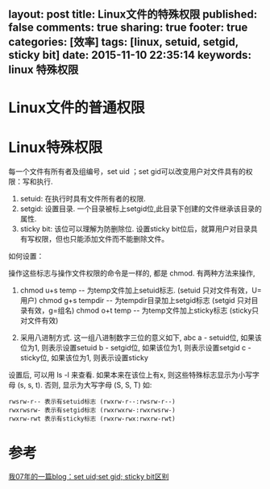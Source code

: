 layout: post
title: Linux文件的特殊权限
published: false
comments: true
sharing: true
footer: true
categories: [效率]
tags: [linux, setuid, setgid, sticky bit]
date: 2015-11-10 22:35:14
keywords: linux 特殊权限
---
# Linux文件的普通权限


# Linux特殊权限

每一个文件有所有者及组编号，set uid ；set gid可以改变用户对文件具有的权限：写和执行.
 
1. setuid: 在执行时具有文件所有者的权限.
2. setgid: 设置目录. 一个目录被标上setgid位,此目录下创建的文件继承该目录的属性.
3. sticky bit: 该位可以理解为防删除位. 设置sticky bit位后，就算用户对目录具有写权限，但也只能添加文件而不能删除文件。


如何设置：

操作这些标志与操作文件权限的命令是一样的, 都是 chmod. 有两种方法来操作,
1) chmod u+s temp -- 为temp文件加上setuid标志. (setuid 只对文件有效，U=用户)
chmod g+s tempdir -- 为tempdir目录加上setgid标志 (setgid 只对目录有效，g=组名)
chmod o+t temp -- 为temp文件加上sticky标志 (sticky只对文件有效)

2) 采用八进制方式. 这一组八进制数字三位的意义如下,
abc
a - setuid位, 如果该位为1, 则表示设置setuid
b - setgid位, 如果该位为1, 则表示设置setgid
c - sticky位, 如果该位为1, 则表示设置sticky

设置后, 可以用 ls -l 来查看. 如果本来在该位上有x, 则这些特殊标志显示为小写字母 (s, s, t). 否则, 显示为大写字母 (S, S, T)
如:

```
rwsrw-r-- 表示有setuid标志 (rwxrw-r--:rwsrw-r--)
rwxrwsrw- 表示有setgid标志 (rwxrwxrw-:rwxrwsrw-)
rwxrw-rwt 表示有sticky标志 (rwxrw-rwx:rwxrw-rwt) 
```

# 参考

[我07年的一篇blog：set uid;set gid; sticky bit区别](http://www.blogbus.com/wolfchina-logs/11948787.html)
